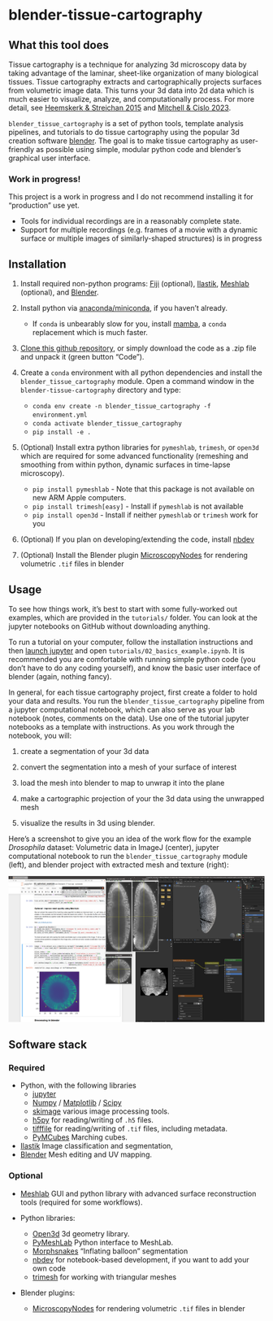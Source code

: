 # blender-tissue-cartography


<!-- WARNING: THIS FILE WAS AUTOGENERATED! DO NOT EDIT! -->

## What this tool does

Tissue cartography is a technique for analyzing 3d microscopy data by
taking advantage of the laminar, sheet-like organization of many
biological tissues. Tissue cartography extracts and cartographically
projects surfaces from volumetric image data. This turns your 3d data
into 2d data which is much easier to visualize, analyze, and
computationally process. For more detail, see [Heemskerk & Streichan
2015](https://doi.org/10.1038/nmeth.3648) and [Mitchell & Cislo
2023](https://doi.org/10.1038/s41592-023-02081-w).

`blender_tissue_cartography` is a set of python tools, template analysis
pipelines, and tutorials to do tissue cartography using the popular 3d
creation software [blender](https://www.blender.org/). The goal is to
make tissue cartography as user-friendly as possible using simple,
modular python code and blender’s graphical user interface.

### Work in progress!

This project is a work in progress and I do not recommend installing it
for “production” use yet.

- Tools for individual recordings are in a reasonably complete state.
- Support for multiple recordings (e.g. frames of a movie with a dynamic
  surface or multiple images of similarly-shaped structures) is in
  progress

## Installation

1.  Install required non-python programs: [Fiji](https://fiji.sc/)
    (optional), [Ilastik](https://www.ilastik.org/),
    [Meshlab](https://www.meshlab.net/) (optional), and
    [Blender](https://www.blender.org/).

2.  Install python via
    [anaconda/miniconda](https://docs.anaconda.com/miniconda/miniconda-install/),
    if you haven’t already.

    - If `conda` is unbearably slow for you, install
      [mamba](https://mamba.readthedocs.io/en/latest/index.html), a
      `conda` replacement which is much faster.

3.  [Clone this github
    repository](https://docs.github.com/en/repositories/creating-and-managing-repositories/cloning-a-repository),
    or simply download the code as a .zip file and unpack it (green
    button “Code”).

4.  Create a `conda` environment with all python dependencies and
    install the `blender_tissue_cartography` module. Open a command
    window in the `blender-tissue-cartography` directory and type:

    - `conda env create -n blender_tissue_cartography -f environment.yml`
    - `conda activate blender_tissue_cartography`
    - `pip install -e .`

5.  (Optional) Install extra python libraries for `pymeshlab`,
    `trimesh`, or `open3d` which are required for some advanced
    functionality (remeshing and smoothing from within python, dynamic
    surfaces in time-lapse microscopy).

    - `pip install pymeshlab` - Note that this package is not available
      on new ARM Apple computers.
    - `pip install trimesh[easy]` - Install if `pymeshlab` is not
      available
    - `pip install open3d` - Install if neither `pymeshlab` or `trimesh`
      work for you

6.  (Optional) If you plan on developing/extending the code, install
    [nbdev](https://nbdev.fast.ai/)

7.  (Optional) Install the Blender plugin
    [MicroscopyNodes](https://github.com/oanegros/MicroscopyNodes) for
    rendering volumetric `.tif` files in blender

## Usage

To see how things work, it’s best to start with some fully-worked out
examples, which are provided in the `tutorials/` folder. You can look at
the jupyter notebooks on GitHub without downloading anything.

To run a tutorial on your computer, follow the installation instructions
and then [launch
jupyter](https://docs.jupyter.org/en/latest/running.html) and open
`tutorials/02_basics_example.ipynb`. It is recommended you are
comfortable with running simple python code (you don’t have to do any
coding yourself), and know the basic user interface of blender (again,
nothing fancy).

In general, for each tissue cartography project, first create a folder
to hold your data and results. You run the `blender_tissue_cartography`
pipeline from a jupyter computational notebook, which can also serve as
your lab notebook (notes, comments on the data). Use one of the tutorial
jupyter notebooks as a template with instructions. As you work through
the notebook, you will:

1.  create a segmentation of your 3d data

2.  convert the segmentation into a mesh of your surface of interest

3.  load the mesh into blender to map to unwrap it into the plane

4.  make a cartographic projection of your the 3d data using the
    unwrapped mesh

5.  visualize the results in 3d using blender.

Here’s a screenshot to give you an idea of the work flow for the example
*Drosophila* dataset: Volumetric data in ImageJ (center), jupyter
computational notebook to run the `blender_tissue_cartography` module
(left), and blender project with extracted mesh and texture (right):

![image.png](index_files/figure-commonmark/cell-6-1-image.png)

## Software stack

### Required

- Python, with the following libraries
  - [jupyter](https://jupyter.org/)
  - [Numpy](https://numpy.org/) / [Matplotlib](https://matplotlib.org/)
    / [Scipy](https://scipy.org/)
  - [skimage](https://scikit-image.org) various image processing tools.
  - [h5py](https://www.h5py.org/) for reading/writing of `.h5` files.
  - [tifffile](https://github.com/cgohlke/tifffile/) for reading/writing
    of `.tif` files, including metadata.
  - [PyMCubes](https://github.com/pmneila/PyMCubes) Marching cubes.
- [Ilastik](https://www.ilastik.org/) Image classification and
  segmentation,
- [Blender](https://www.blender.org/) Mesh editing and UV mapping.

### Optional

- [Meshlab](https://www.meshlab.net/) GUI and python library with
  advanced surface reconstruction tools (required for some workflows).

- Python libraries:

  - [Open3d](https://www.open3d.org) 3d geometry library.
  - [PyMeshLab](https://pymeshlab.readthedocs.io/en/latest/index.html)
    Python interface to MeshLab.
  - [Morphsnakes](https://github.com/pmneila/morphsnakes) “Inflating
    balloon” segmentation
  - [nbdev](https://nbdev.fast.ai/tutorials/tutorial.html) for
    notebook-based development, if you want to add your own code
  - [trimesh](https://trimesh.org/) for working with triangular meshes

- Blender plugins:

  - [MicroscopyNodes](https://github.com/oanegros/MicroscopyNodes) for
    rendering volumetric `.tif` files in blender
